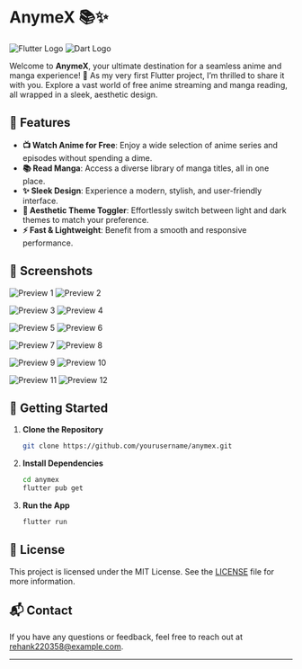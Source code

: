 # **AnymeX** 📚✨

![Flutter Logo](https://img.shields.io/badge/Flutter-007ACC?logo=flutter&logoColor=white) ![Dart Logo](https://img.shields.io/badge/Dart-0175C2?logo=dart&logoColor=white)

Welcome to **AnymeX**, your ultimate destination for a seamless anime and manga experience! 🎉 As my very first Flutter project, I’m thrilled to share it with you. Explore a vast world of free anime streaming and manga reading, all wrapped in a sleek, aesthetic design.

## 🚀 **Features**

- **📺 Watch Anime for Free**: Enjoy a wide selection of anime series and episodes without spending a dime.
- **📚 Read Manga**: Access a diverse library of manga titles, all in one place.
- **✨ Sleek Design**: Experience a modern, stylish, and user-friendly interface.
- **🌙 Aesthetic Theme Toggler**: Effortlessly switch between light and dark themes to match your preference.
- **⚡ Fast & Lightweight**: Benefit from a smooth and responsive performance.

## 📱 **Screenshots**
![Preview 1](https://github.com/RyanYuuki/AnymeX/blob/main/github_assets/preview1.jpg)
![Preview 2](https://github.com/RyanYuuki/AnymeX/blob/main/github_assets/preview2.jpg)

![Preview 3](https://github.com/RyanYuuki/AnymeX/blob/main/github_assets/preview3.jpg)
![Preview 4](https://github.com/RyanYuuki/AnymeX/blob/main/github_assets/preview4.jpg)

![Preview 5](https://github.com/RyanYuuki/AnymeX/blob/main/github_assets/preview5.jpg)
![Preview 6](https://github.com/RyanYuuki/AnymeX/blob/main/github_assets/preview6.jpg)

![Preview 7](https://github.com/RyanYuuki/AnymeX/blob/main/github_assets/preview7.jpg)
![Preview 8](https://github.com/RyanYuuki/AnymeX/blob/main/github_assets/preview8.jpg)

![Preview 9](https://github.com/RyanYuuki/AnymeX/blob/main/github_assets/preview9.jpg)
![Preview 10](https://github.com/RyanYuuki/AnymeX/blob/main/github_assets/preview10.jpg)

![Preview 11](https://github.com/RyanYuuki/AnymeX/blob/main/github_assets/preview11.jpg)
![Preview 12](https://github.com/RyanYuuki/AnymeX/blob/main/github_assets/preview12.jpg)


## 🔧 **Getting Started**

1. **Clone the Repository**

   ```bash
   git clone https://github.com/yourusername/anymex.git
   ```

2. **Install Dependencies**

   ```bash
   cd anymex
   flutter pub get
   ```

3. **Run the App**

   ```bash
   flutter run
   ```

## 📜 **License**

This project is licensed under the MIT License. See the [LICENSE](LICENSE) file for more information.

## 📬 **Contact**

If you have any questions or feedback, feel free to reach out at [rehank220358@example.com](mailto:rehank220358@gmail.com).

---
